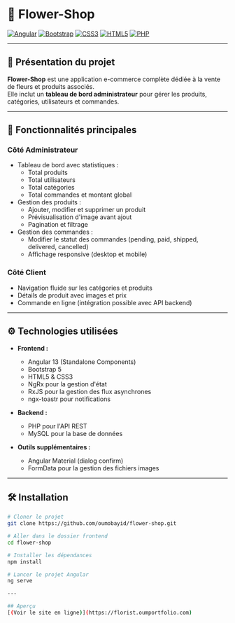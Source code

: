 # 🌸 Flower-Shop

[![Angular](https://img.shields.io/badge/Angular-13-red?style=for-the-badge&logo=angular&logoColor=white)](https://angular.io/)
[![Bootstrap](https://img.shields.io/badge/Bootstrap-5-purple?style=for-the-badge&logo=bootstrap&logoColor=white)](https://getbootstrap.com/)
[![CSS3](https://img.shields.io/badge/CSS3-1572B6?style=for-the-badge&logo=css3&logoColor=white)](https://developer.mozilla.org/fr/docs/Web/CSS)
[![HTML5](https://img.shields.io/badge/HTML5-E34F26?style=for-the-badge&logo=html5&logoColor=white)](https://developer.mozilla.org/fr/docs/Web/HTML)
[![PHP](https://img.shields.io/badge/PHP-777BB4?style=for-the-badge&logo=php&logoColor=white)](https://www.php.net/)

---

## 🚀 Présentation du projet

**Flower-Shop** est une application e-commerce complète dédiée à la vente de fleurs et produits associés.  
Elle inclut un **tableau de bord administrateur** pour gérer les produits, catégories, utilisateurs et commandes.

---

## 🧩 Fonctionnalités principales

### Côté Administrateur

- Tableau de bord avec statistiques :
  - Total produits
  - Total utilisateurs
  - Total catégories
  - Total commandes et montant global
- Gestion des produits :
  - Ajouter, modifier et supprimer un produit
  - Prévisualisation d'image avant ajout
  - Pagination et filtrage
- Gestion des commandes :
  - Modifier le statut des commandes (pending, paid, shipped, delivered, cancelled)
  - Affichage responsive (desktop et mobile)

### Côté Client

- Navigation fluide sur les catégories et produits
- Détails de produit avec images et prix
- Commande en ligne (intégration possible avec API backend)

---

## ⚙️ Technologies utilisées

- **Frontend :**
  - Angular 13 (Standalone Components)
  - Bootstrap 5
  - HTML5 & CSS3
  - NgRx pour la gestion d'état
  - RxJS pour la gestion des flux asynchrones
  - ngx-toastr pour notifications

- **Backend :**
  - PHP pour l'API REST
  - MySQL pour la base de données

- **Outils supplémentaires :**
  - Angular Material (dialog confirm)
  - FormData pour la gestion des fichiers images

---

## 🛠️ Installation

```bash
# Cloner le projet
git clone https://github.com/oumobayid/flower-shop.git

# Aller dans le dossier frontend
cd flower-shop

# Installer les dépendances
npm install

# Lancer le projet Angular
ng serve

---

## Aperçu
[(Voir le site en ligne)](https://florist.oumportfolio.com)
